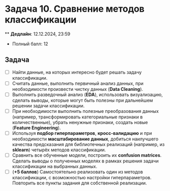 # Задача 10. Сравнение методов классификации

** **Дедлайн**: 12.12.2024, 23:59
* Полный балл: 12

## Задача

- [ ] Найти данные, на которых интересно будет решать задачу классификации.
- [ ] Считать данные, выполнить первичный анализ данных, при необходимости произвести чистку данных (**Data Cleaning**).
- [ ] Выполнить разведочный анализ (**EDA**), использовать визуализацию, сделать выводы, которые могут быть полезны при дальнейшем решении задачи классификации.
- [ ] При необходимости выполнить полезные преобразования данных (например, трансформировать категориальные признаки в количественные), убрать ненужные признаки, создать новые (**Feature Engineering**).
- [ ] Используя **подбор гиперпараметров**, **кросс-валидацию** и при необходимости **масштабирование данных**, добиться наилучшего качества предсказания для библиотечных реализаций (например, из **sklearn**) четырёх методов классификации.
- [ ] Сравнить все обученные модели, построить их **confusion matrices**. Сделать выводы о полученных моделях в рамках решения задачи классификации на выбранных данных.
- [ ] (**+5 баллов**) Самостоятельно реализовать один из методов классификации, с возможностью настройки гиперпараметров. Повторить все пункты задания для собственной реализации.
